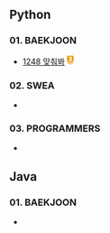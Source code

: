 ## Python

### 01. BAEKJOON

- [1248 맞춰봐](https://github.com/essk13/TIL/tree/main/algorithm/01_problem/python/2022/02/0228/BAEKJOON_1248) <img src="README.assets/g3.png" alt="g3" style="zoom: 67%;" />

### 02. SWEA

- 

### 03. PROGRAMMERS

- 



## Java

### 01. BAEKJOON

- 

